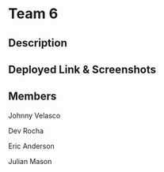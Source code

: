 # Team 6

## Description

## Deployed Link & Screenshots

## Members 

Johnny Velasco

Dev Rocha

Eric Anderson 

Julian Mason
